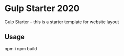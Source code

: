# Gulp Starter 2020

Gulp Starter – this is a starter template for website layout

## Usage
 npm i
 npm build

